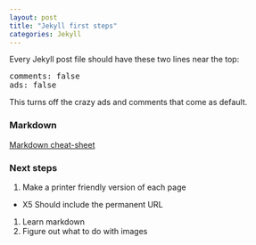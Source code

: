 ```yaml
---
layout: post
title: "Jekyll first steps"
categories: Jekyll
---
```


Every Jekyll post file should have these two lines near the top:
<pre>
comments: false
ads: false
</pre>
This turns off the crazy ads and comments that come as default.

### Markdown
[Markdown cheat-sheet](https://github.com/adam-p/markdown-here/wiki/Markdown-Cheatsheet#wiki-html)

### Next steps
 1. Make a printer friendly version of each page
   * X5 Should include the permanent URL
 1. Learn markdown
 1. Figure out what to do with images

